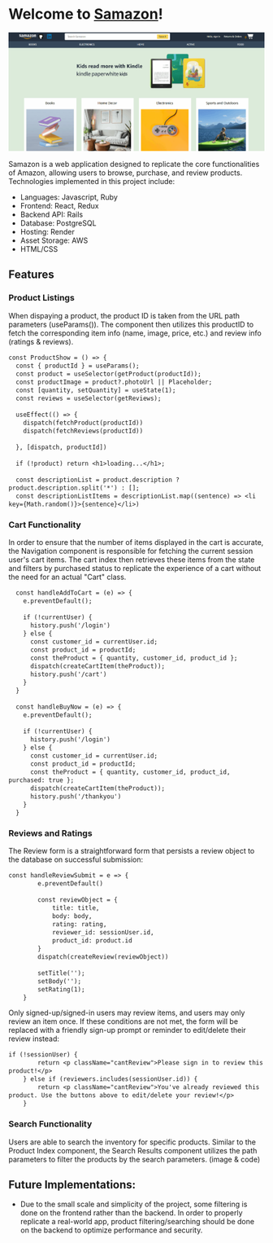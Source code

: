 # Welcome to [Samazon](https://samazon.onrender.com/)!
![Basic Functionality Gif](frontend/src/assets/images/Production-ReadMe-Gif.gif)

Samazon is a web application designed to replicate the core functionalities of Amazon, allowing users to browse, purchase, and review products. Technologies implemented in this project include: 
- Languages: Javascript, Ruby
- Frontend: React, Redux
- Backend API: Rails
- Database: PostgreSQL
- Hosting: Render
- Asset Storage: AWS
- HTML/CSS


## Features

### Product Listings
When dispaying a product, the product ID is taken from the URL path parameters (useParams()). The component then utilizes this productID to fetch the corresponding item info (name, image, price, etc.) and review info (ratings & reviews).

```
const ProductShow = () => {
  const { productId } = useParams();
  const product = useSelector(getProduct(productId));
  const productImage = product?.photoUrl || Placeholder;
  const [quantity, setQuantity] = useState(1);
  const reviews = useSelector(getReviews);

  useEffect(() => {
    dispatch(fetchProduct(productId))
    dispatch(fetchReviews(productId))

  }, [dispatch, productId])

  if (!product) return <h1>loading...</h1>;

  const descriptionList = product.description ? product.description.split('*') : [];
  const descriptionListItems = descriptionList.map((sentence) => <li key={Math.random()}>{sentence}</li>)
```


### Cart Functionality
In order to ensure that the number of items displayed in the cart is accurate, the Navigation component is responsible for fetching the current session user's cart items. The cart index then retrieves these items from the state and filters by purchased status to replicate the experience of a cart without the need for an actual "Cart" class. 

```
  const handleAddToCart = (e) => {
    e.preventDefault();

    if (!currentUser) {
      history.push('/login')
    } else {
      const customer_id = currentUser.id;
      const product_id = productId;
      const theProduct = { quantity, customer_id, product_id };
      dispatch(createCartItem(theProduct));
      history.push('/cart')
    }
  }

  const handleBuyNow = (e) => {
    e.preventDefault();

    if (!currentUser) {
      history.push('/login')
    } else {
      const customer_id = currentUser.id;
      const product_id = productId;
      const theProduct = { quantity, customer_id, product_id, purchased: true };
      dispatch(createCartItem(theProduct));
      history.push('/thankyou')
    }
  }
  ```

### Reviews and Ratings
The Review form is a straightforward form that persists a review object to the database on successful submission:
```
const handleReviewSubmit = e => {
        e.preventDefault()

        const reviewObject = {
            title: title,
            body: body,
            rating: rating,
            reviewer_id: sessionUser.id,
            product_id: product.id
        }
        dispatch(createReview(reviewObject))

        setTitle('');
        setBody('');
        setRating(1);
    }
```
Only signed-up/signed-in users may review items, and users may only review an item once. If these conditions are not met, the form will be replaced with a friendly sign-up prompt or reminder to edit/delete their review instead:
```
if (!sessionUser) {
        return <p className="cantReview">Please sign in to review this product!</p>
    } else if (reviewers.includes(sessionUser.id)) {
        return <p className="cantReview">You've already reviewed this product. Use the buttons above to edit/delete your review!</p>
    }
```


### Search Functionality
Users are able to search the inventory for specific products. Similar to the Product Index component, the Search Results component utilizes the path parameters to filter the products by the search parameters.
(image & code)



## Future Implementations:
- Due to the small scale and simplicity of the project, some filtering is done on the frontend rather than the backend. In order to properly replicate a real-world app, product filtering/searching should be done on the backend to optimize performance and security.
